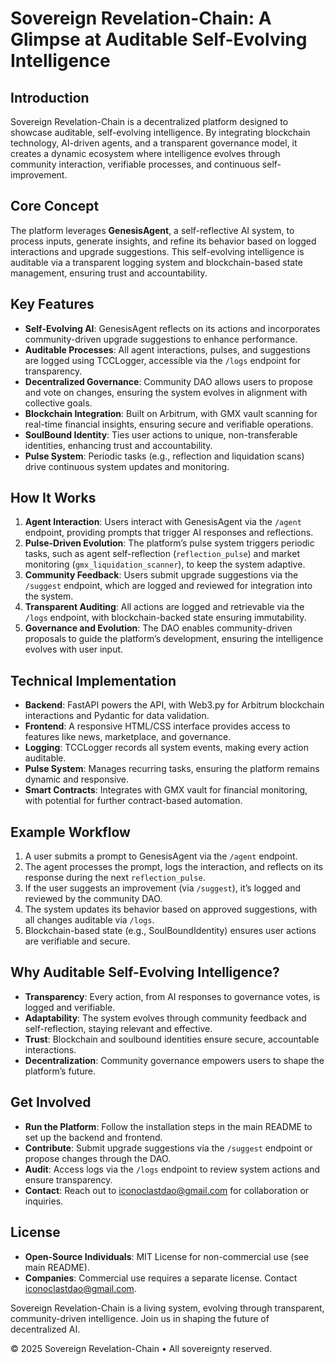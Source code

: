 # Sovereign Revelation-Chain: A Glimpse at Auditable Self-Evolving Intelligence

## Introduction
Sovereign Revelation-Chain is a decentralized platform designed to showcase auditable, self-evolving intelligence. By integrating blockchain technology, AI-driven agents, and a transparent governance model, it creates a dynamic ecosystem where intelligence evolves through community interaction, verifiable processes, and continuous self-improvement.

## Core Concept
The platform leverages **GenesisAgent**, a self-reflective AI system, to process inputs, generate insights, and refine its behavior based on logged interactions and upgrade suggestions. This self-evolving intelligence is auditable via a transparent logging system and blockchain-based state management, ensuring trust and accountability.

## Key Features
- **Self-Evolving AI**: GenesisAgent reflects on its actions and incorporates community-driven upgrade suggestions to enhance performance.
- **Auditable Processes**: All agent interactions, pulses, and suggestions are logged using TCCLogger, accessible via the `/logs` endpoint for transparency.
- **Decentralized Governance**: Community DAO allows users to propose and vote on changes, ensuring the system evolves in alignment with collective goals.
- **Blockchain Integration**: Built on Arbitrum, with GMX vault scanning for real-time financial insights, ensuring secure and verifiable operations.
- **SoulBound Identity**: Ties user actions to unique, non-transferable identities, enhancing trust and accountability.
- **Pulse System**: Periodic tasks (e.g., reflection and liquidation scans) drive continuous system updates and monitoring.

## How It Works
1. **Agent Interaction**: Users interact with GenesisAgent via the `/agent` endpoint, providing prompts that trigger AI responses and reflections.
2. **Pulse-Driven Evolution**: The platform’s pulse system triggers periodic tasks, such as agent self-reflection (`reflection_pulse`) and market monitoring (`gmx_liquidation_scanner`), to keep the system adaptive.
3. **Community Feedback**: Users submit upgrade suggestions via the `/suggest` endpoint, which are logged and reviewed for integration into the system.
4. **Transparent Auditing**: All actions are logged and retrievable via the `/logs` endpoint, with blockchain-backed state ensuring immutability.
5. **Governance and Evolution**: The DAO enables community-driven proposals to guide the platform’s development, ensuring the intelligence evolves with user input.

## Technical Implementation
- **Backend**: FastAPI powers the API, with Web3.py for Arbitrum blockchain interactions and Pydantic for data validation.
- **Frontend**: A responsive HTML/CSS interface provides access to features like news, marketplace, and governance.
- **Logging**: TCCLogger records all system events, making every action auditable.
- **Pulse System**: Manages recurring tasks, ensuring the platform remains dynamic and responsive.
- **Smart Contracts**: Integrates with GMX vault for financial monitoring, with potential for further contract-based automation.

## Example Workflow
1. A user submits a prompt to GenesisAgent via the `/agent` endpoint.
2. The agent processes the prompt, logs the interaction, and reflects on its response during the next `reflection_pulse`.
3. If the user suggests an improvement (via `/suggest`), it’s logged and reviewed by the community DAO.
4. The system updates its behavior based on approved suggestions, with all changes auditable via `/logs`.
5. Blockchain-based state (e.g., SoulBoundIdentity) ensures user actions are verifiable and secure.

## Why Auditable Self-Evolving Intelligence?
- **Transparency**: Every action, from AI responses to governance votes, is logged and verifiable.
- **Adaptability**: The system evolves through community feedback and self-reflection, staying relevant and effective.
- **Trust**: Blockchain and soulbound identities ensure secure, accountable interactions.
- **Decentralization**: Community governance empowers users to shape the platform’s future.

## Get Involved
- **Run the Platform**: Follow the installation steps in the main README to set up the backend and frontend.
- **Contribute**: Submit upgrade suggestions via the `/suggest` endpoint or propose changes through the DAO.
- **Audit**: Access logs via the `/logs` endpoint to review system actions and ensure transparency.
- **Contact**: Reach out to iconoclastdao@gmail.com for collaboration or inquiries.

## License
- **Open-Source Individuals**: MIT License for non-commercial use (see main README).
- **Companies**: Commercial use requires a separate license. Contact iconoclastdao@gmail.com.

Sovereign Revelation-Chain is a living system, evolving through transparent, community-driven intelligence. Join us in shaping the future of decentralized AI.

© 2025 Sovereign Revelation-Chain • All sovereignty reserved.
